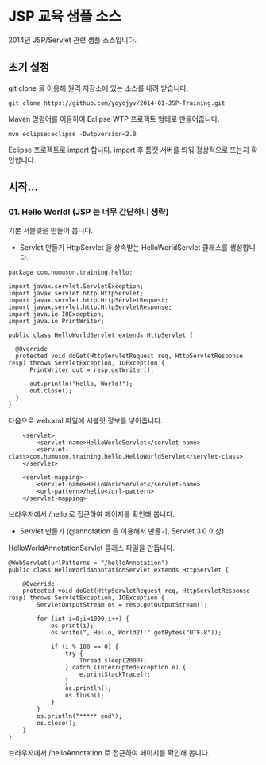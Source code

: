 # JSP 교육 샘플 소스

2014년 JSP/Servlet 관련 샘플 소스입니다.


## 초기 설정

git clone 을 이용해 원격 저장소에 있는 소스를 내려 받습니다.

``` git clone https://github.com/yoyojyv/2014-01-JSP-Training.git ```

Maven 명령어를 이용하여 Eclipse WTP 프로젝트 형태로 만들어줍니다.

``` mvn eclipse:eclipse -Dwtpversion=2.0 ```

Eclipse 프로젝트로 import 합니다.
import 후 톰캣 서버를 띄워 정상적으로 뜨는지 확인합니다.


## 시작...


### 01. Hello World! (JSP 는 너무 간단하니 생략)

기본 서블릿을 만들어 봅니다.

- Servlet 만들기
HttpServlet 을 상속받는 HelloWorldServlet 클래스를 생성합니다.


```
package com.humuson.training.hello;

import javax.servlet.ServletException;
import javax.servlet.http.HttpServlet;
import javax.servlet.http.HttpServletRequest;
import javax.servlet.http.HttpServletResponse;
import java.io.IOException;
import java.io.PrintWriter;

public class HelloWorldServlet extends HttpServlet {

  @Override
  protected void doGet(HttpServletRequest req, HttpServletResponse resp) throws ServletException, IOException {
      PrintWriter out = resp.getWriter();

      out.println("Hello, World!");
      out.close();
  }
}
```


다음으로 web.xml 파일에 서블릿 정보를 넣어줍니다.


```
    <servlet>
        <servlet-name>HelloWorldServlet</servlet-name>
        <servlet-class>com.humuson.training.hello.HelloWorldServlet</servlet-class>
    </servlet>

    <servlet-mapping>
        <servlet-name>HelloWorldServlet</servlet-name>
        <url-pattern>/hello</url-pattern>
    </servlet-mapping>

```

브라우저에서 /hello 로 접근하여 페이지를 확인해 봅니다.

- Servlet 만들기 (@annotation 을 이용해서 만들기, Servlet 3.0 이상)

HelloWorldAnnotationServlet 클래스 파일을 만듭니다.

```
@WebServlet(urlPatterns = "/helloAnnotation")
public class HelloWorldAnnotationServlet extends HttpServlet {

    @Override
    protected void doGet(HttpServletRequest req, HttpServletResponse resp) throws ServletException, IOException {
        ServletOutputStream os = resp.getOutputStream();

        for (int i=0;i<1000;i++) {
            os.print(i);
            os.write(", Hello, World2!!".getBytes("UTF-8"));

            if (i % 100 == 0) {
                try {
                    Thread.sleep(2000);
                } catch (InterruptedException e) {
                    e.printStackTrace();
                }
                os.println();
                os.flush();
            }
        }
        os.println("***** end");
        os.close();
    }
}
```

브라우저에서 /helloAnnotation 로 접근하여 페이지를 확인해 봅니다.


